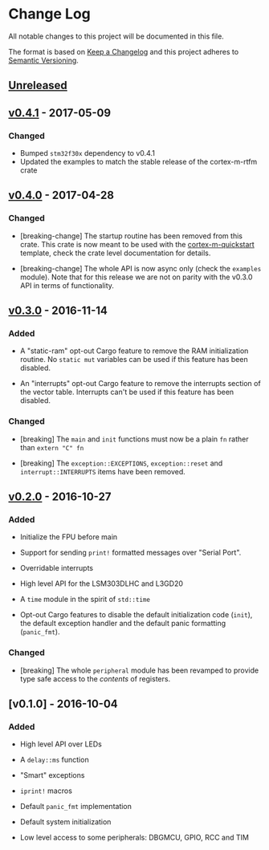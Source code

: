 # Change Log

All notable changes to this project will be documented in this file.

The format is based on [Keep a Changelog](http://keepachangelog.com/)
and this project adheres to [Semantic Versioning](http://semver.org/).

## [Unreleased]

## [v0.4.1] - 2017-05-09

### Changed

- Bumped `stm32f30x` dependency to v0.4.1
- Updated the examples to match the stable release of the cortex-m-rtfm crate

## [v0.4.0] - 2017-04-28

### Changed

- [breaking-change] The startup routine has been removed from this crate. This
  crate is now meant to be used with the [cortex-m-quickstart] template, check
  the crate level documentation for details.

[cortex-m-quickstart]: https://docs.rs/cortex-m-quickstart/0.1.1/cortex_m_quickstart/

- [breaking-change] The whole API is now async only (check the `examples`
  module). Note that for this release we are not on parity with the v0.3.0 API
  in terms of functionality.

## [v0.3.0] - 2016-11-14

### Added

- A "static-ram" opt-out Cargo feature to remove the RAM initialization routine.
  No `static mut` variables can be used if this feature has been disabled.

- An "interrupts" opt-out Cargo feature to remove the interrupts section of the
  vector table. Interrupts can't be used if this feature has been disabled.

### Changed

- [breaking] The `main` and `init` functions must now be a plain `fn` rather
  than `extern "C" fn`

- [breaking] The `exception::EXCEPTIONS`, `exception::reset` and
  `interrupt::INTERRUPTS` items have been removed.

## [v0.2.0] - 2016-10-27

### Added

- Initialize the FPU before main

- Support for sending `print!` formatted messages over "Serial Port".

- Overridable interrupts

- High level API for the LSM303DLHC and L3GD20

- A `time` module in the spirit of `std::time`

- Opt-out Cargo features to disable the default initialization code (`init`),
  the default exception handler and the default panic formatting (`panic_fmt`).

### Changed

- [breaking] The whole `peripheral` module has been revamped to provide type
  safe access to the *contents* of registers.

## [v0.1.0] - 2016-10-04

### Added

- High level API over LEDs

- A `delay::ms` function

- "Smart" exceptions

- `iprint!` macros

- Default `panic_fmt` implementation

- Default system initialization

- Low level access to some peripherals: DBGMCU, GPIO, RCC and TIM

[Unreleased]: https://github.com/japaric/f3/compare/v0.4.1...HEAD
[v0.4.1]: https://github.com/japaric/f3/compare/v0.4.0...v0.4.1
[v0.4.0]: https://github.com/japaric/f3/compare/v0.3.1...v0.4.0
[v0.3.1]: https://github.com/japaric/f3/compare/v0.3.0...v0.3.1
[v0.3.0]: https://github.com/japaric/f3/compare/v0.2.0...v0.3.0
[v0.2.0]: https://github.com/japaric/f3/compare/v0.1.0...v0.2.0
